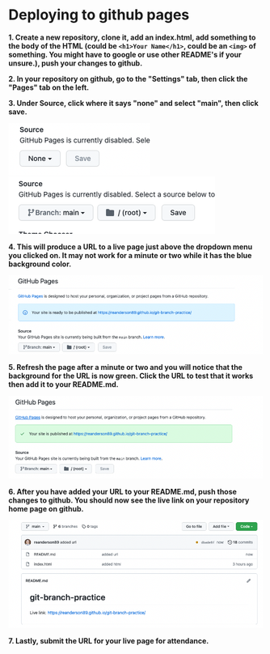# Deploying to github pages

**1. Create a new repository, clone it, add an index.html, add something to the body of the HTML (could be `<h1>Your Name</h1>`, could be an `<img>` of something. You might have to google or use other README's if your unsure.), push your changes to github.**

**2. In your repository on github, go to the "Settings" tab, then click the "Pages" tab on the left.**

**3. Under Source, click where it says "none" and select "main", then click save.**

![image](./assets/none.png) 
![image](./assets/source.png) 

**4. This will produce a URL to a live page just above the dropdown menu you clicked on. It may not work for a minute or two while it has the blue background color.**

![image](./assets/almost-live-url.png) 

**5. Refresh the page after a minute or two and you will notice that the background for the URL is now green. Click the URL to test that it works then add it to your README.md.**

![image](./assets/live-url.png)

**6. After you have added your URL to your README.md, push those changes to github. You should now see the live link on your repository home page on github.**

![image](./assets/url-in-readme.png) 

**7. Lastly, submit the URL for your live page for attendance.**



